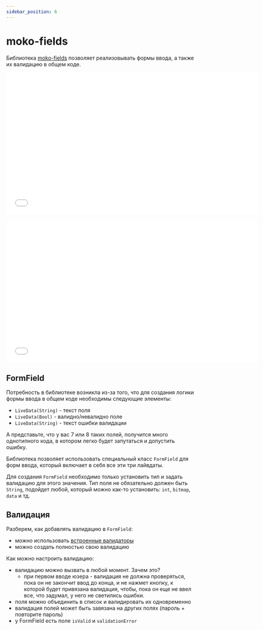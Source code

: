 ```yaml
---
sidebar_position: 6
---
```


# moko-fields

Библиотека [moko-fields](https://github.com/icerockdev/moko-fields) позволяет реализовывать формы ввода, а также их валидацию в общем коде.  
<iframe src="//www.youtube.com/embed/a9RnGvYS4sY" frameborder="0" allowfullscreen width="675" height="380"></iframe>
<br/>
<br/>

<iframe src="//www.youtube.com/embed/WXBbbF5pKho?list=PL6yFiPOVXVUi90sQ66dtmuXP-1-TeHwl5" frameborder="0" allowfullscreen width="675" height="380"></iframe>
<br/>

## FormField

Потребность в библиотеке возникла из-за того, что для создания логики формы ввода в общем коде необходимы следующие элементы:
- `LiveData(String)` - текст поля
- `LiveData(Bool)` - валидно/невалидно поле 
- `LiveData(String)` - текст ошибки валидации

А представьте, что у вас 7 или 8 таких полей, получится много однотипного кода, в котором легко будет запутаться и допустить ошибку.

Библиотека позволяет использовать специальный класс `FormField` для форм ввода, который включает в себя все эти три лайвдаты.

Для создания `FormField` необходимо только установить тип и задать валидацию для этого значения. Тип поля не обязательно должен быть `String`, подойдет любой, который можно как-то установить: `int`, `bitmap`, `data` и тд.

## Валидация
Разберем, как добавлять валидацию в `FormField`:
- можно использовать [встроенные валидаторы](https://github.com/icerockdev/moko-fields/tree/c9c09069da717d4995ee6c96f8ec6ef7446af503/fields/src/commonMain/kotlin/dev/icerock/moko/validations)
- можно создать полностью свою валидацию

Как можно настроить валидацию:
- валидацию можно вызвать в любой момент. Зачем это?
    - при первом вводе юзера - валидация не должна проверяться, пока он не закончит ввод до конца, и не нажмет кнопку, к которой будет привязана валидация, чтобы, пока он еще не ввел все, что задумал, у него не светились ошибки.
- поля можно объединить в список и валидировать их одновременно
- валидация полей может быть завязана на других полях (пароль + повторите пароль)
- у FormField есть поле `isValid` и `validationError`
